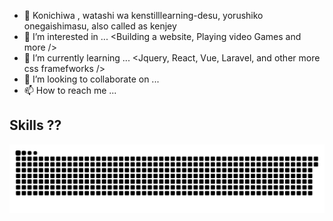 

- 👋 Konichiwa , watashi wa kenstilllearning-desu, yorushiko onegaishimasu,   also called as kenjey          
- 👀 I’m interested in ...   <Building a website, Playing video Games and more />
- 🌱 I’m currently learning ... <Jquery, React, Vue, Laravel, and other more css framefworks />
- 💞️ I’m looking to collaborate on ...
- 📫 How to reach me ... 

## Skills ??




![contribution](https://raw.githubusercontent.com/nhedger/nhedger/output/github-contribution-grid-snake-dark.svg#gh-dark-mode-only) 
